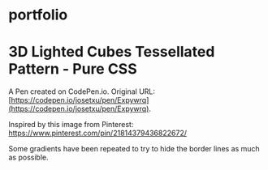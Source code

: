 # portfolio
# 3D Lighted Cubes Tessellated Pattern - Pure CSS

A Pen created on CodePen.io. Original URL: [https://codepen.io/josetxu/pen/Expywrq](https://codepen.io/josetxu/pen/Expywrq).

Inspired by this image from Pinterest:  
https://www.pinterest.com/pin/21814379436822672/

Some gradients have been repeated to try to hide the border lines as much as possible.